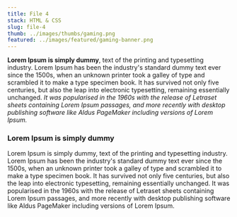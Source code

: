 ```yaml
---
title: File 4
stack: HTML & CSS
slug: file-4
thumb: ../images/thumbs/gaming.png
featured: ../images/featured/gaming-banner.png
---
```


**Lorem Ipsum is simply dummy**, text of the printing and typesetting industry. Lorem Ipsum has been the industry's standard dummy text ever since the 1500s, when an unknown printer took a galley of type and scrambled it to make a type specimen book. It has survived not only five centuries, but also the leap into electronic typesetting, remaining essentially unchanged. _It was popularised in the 1960s with the release of Letraset sheets containing Lorem Ipsum passages, and more recently with desktop publishing software like Aldus PageMaker including versions of Lorem Ipsum._

### Lorem Ipsum is simply dummy

 Lorem Ipsum is simply dummy, text of the printing and typesetting industry. Lorem Ipsum has been the industry's standard dummy text ever since the 1500s, when an unknown printer took a galley of type and scrambled it to make a type specimen book. It has survived not only five centuries, but also the leap into electronic typesetting, remaining essentially unchanged. It was popularised in the 1960s with the release of Letraset sheets containing Lorem Ipsum passages, and more recently with desktop publishing software like Aldus PageMaker including versions of Lorem Ipsum.